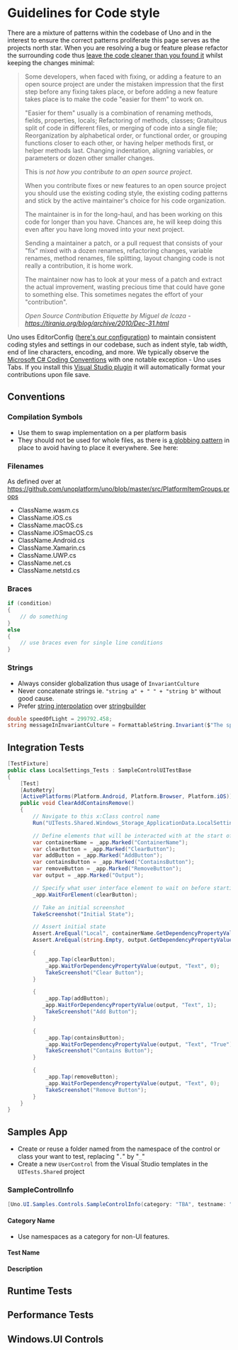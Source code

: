# Guidelines for Code style

There are a mixture of patterns within the codebase of Uno and in the interest to ensure the correct patterns proliferate this page serves as the projects north star. When you are resolving a bug or feature please refactor the surrounding code thus [leave the code cleaner than you found it](https://www.matheus.ro/2017/12/11/clean-code-boy-scout-rule/) whilst keeping the changes minimal:

> Some developers, when faced with fixing, or adding a feature to an open source project are under the mistaken impression that the first step before any fixing takes place, or before adding a new feature takes place is to make the code "easier for them" to work on.
>
> "Easier for them" usually is a combination of renaming methods, fields, properties, locals; Refactoring of methods, classes; Gratuitous split of code in different files, or merging of code into a single file; Reorganization by alphabetical order, or functional order, or grouping functions closer to each other, or having helper methods first, or helper methods last. Changing indentation, aligning variables, or parameters or dozen other smaller changes.
>
> This is *not how you contribute to an open source project*.
>
> When you contribute fixes or new features to an open source project you should use the existing coding style, the existing coding patterns and stick by the active maintainer's choice for his code organization.
>
> The maintainer is in for the long-haul, and has been working on this code for longer than you have. Chances are, he will keep doing this even after you have long moved into your next project.
>
> Sending a maintainer a patch, or a pull request that consists of your "fix" mixed with a dozen renames, refactoring changes, variable renames, method renames, file splitting, layout changing code is not really a contribution, it is home work.
>
> The maintainer now has to look at your mess of a patch and extract the actual improvement, wasting precious time that could have gone to something else. This sometimes negates the effort of your "contribution".
>
> *Open Source Contribution Etiquette by Miguel de Icaza - https://tirania.org/blog/archive/2010/Dec-31.html*


Uno uses EditorConfig ([here's our configuration](https://github.com/unoplatform/uno/blob/master/.editorconfig)) to maintain consistent coding styles and settings in our codebase, such as indent style, tab width, end of line characters, encoding, and more. We typically observe the [Microsoft C# Coding Conventions](https://docs.microsoft.com/en-us/dotnet/csharp/programming-guide/inside-a-program/coding-conventions) with one notable exception - Uno uses Tabs. If you install this [Visual Studio plugin](https://marketplace.visualstudio.com/items?itemName=mynkow.FormatdocumentonSave) it will automatically format your contributions upon file save.

## Conventions


### Compilation Symbols

- Use them to swap implementation on a per platform basis
- They should not be used for whole files, as there is [a globbing pattern](https://github.com/unoplatform/uno/blob/master/src/PlatformItemGroups.props) in place to avoid having to place it everywhere. See here:


### Filenames

As defined over at https://github.com/unoplatform/uno/blob/master/src/PlatformItemGroups.props

- ClassName.wasm.cs
- ClassName.iOS.cs
- ClassName.macOS.cs
- ClassName.iOSmacOS.cs
- ClassName.Android.cs
- ClassName.Xamarin.cs
- ClassName.UWP.cs
- ClassName.net.cs
- ClassName.netstd.cs

### Braces

```csharp
if (condition)
{
    // do something
}
else
{
    // use braces even for single line conditions
}
```            

### Strings

- Always consider globalization thus usage of `InvariantCulture`
- Never concatenate strings ie. `"string a" + " " + "string b"` without good cause.
- Prefer [string interpolation](https://docs.microsoft.com/en-us/dotnet/csharp/language-reference/tokens/interpolated) over [stringbuilder](https://docs.microsoft.com/en-us/dotnet/api/system.text.stringbuilder)

```csharp
double speedOfLight = 299792.458;
string messageInInvariantCulture = FormattableString.Invariant($"The speed of light is {speedOfLight:N3} km/s.");
```

## Integration Tests

```csharp
[TestFixture]
public class LocalSettings_Tests : SampleControlUITestBase
{
    [Test]
    [AutoRetry]
    [ActivePlatforms(Platform.Android, Platform.Browser, Platform.iOS)]
    public void ClearAddContainsRemove()
    {
        // Navigate to this x:Class control name
        Run("UITests.Shared.Windows_Storage_ApplicationData.LocalSettings");

        // Define elements that will be interacted with at the start of the test
        var containerName = _app.Marked("ContainerName");
        var clearButton = _app.Marked("ClearButton");
        var addButton = _app.Marked("AddButton");
        var containsButton = _app.Marked("ContainsButton");
        var removeButton = _app.Marked("RemoveButton");
        var output = _app.Marked("Output");

        // Specify what user interface element to wait on before starting test execution
        _app.WaitForElement(clearButton);

        // Take an initial screenshot
        TakeScreenshot("Initial State");

        // Assert initial state
        Assert.AreEqual("Local", containerName.GetDependencyPropertyValue("Text")?.ToString());
        Assert.AreEqual(string.Empty, output.GetDependencyPropertyValue("Text")?.ToString());

        {
            _app.Tap(clearButton);
            _app.WaitForDependencyPropertyValue(output, "Text", 0);
            TakeScreenshot("Clear Button");
        }

        {
            _app.Tap(addButton);
           _app.WaitForDependencyPropertyValue(output, "Text", 1);
            TakeScreenshot("Add Button");
        }

        {
            _app.Tap(containsButton);
            _app.WaitForDependencyPropertyValue(output, "Text", "True");
            TakeScreenshot("Contains Button");
        }

        {
            _app.Tap(removeButton);
            _app.WaitForDependencyPropertyValue(output, "Text", 0);
            TakeScreenshot("Remove Button");
        }
    }
}
```

## Samples App

- Create or reuse a folder named from the namespace of the control or class your want to test, replacing "`.`" by "`_`"
- Create a new `UserControl` from the Visual Studio templates in the `UITests.Shared` project

### SampleControlInfo

```csharp
[Uno.UI.Samples.Controls.SampleControlInfo(category: "TBA", testname: "TBA", description: "TBA")]
```

#### Category Name

- Use namespaces as a category for non-UI features.

#### Test Name

#### Description

## Runtime Tests

## Performance Tests

## Windows.UI Controls
